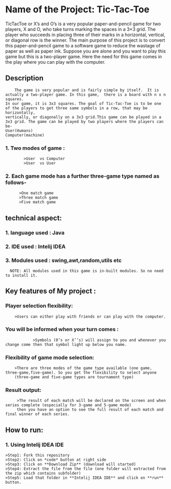 # Name of the Project:   Tic-Tac-Toe
TicTacToe or X’s and O’s is a very popular paper-and-pencil game for two players, X and O, who take turns marking the spaces in a 3×3 grid. The player who succeeds in placing three of their marks in a horizontal, vertical, or diagonal row is the winner. 
The main purpose of this project is to convert this paper-and-pencil game to a software game to reduce the wastage of paper as well as paper ink.
        Suppose you are alone and you want to play this game but this is a two-player game. Here the need for this game comes in the play where you can play with the computer.
        
        
 ## Description
      
        The game is very popular and is fairly simple by itself.  It is actually a two-player game. In this game,  there is a board with n x n squares.
	In our game, it is 3x3 squares. The goal of Tic-Tac-Toe is to be one of the players to get three same symbols in a row, that may be horizontally,
	vertically, or diagonally on a 3x3 grid.This game can be played in a 3x3 grid. The game can be played by two players where the players can be-
	User(Humans)
	Computer(machine)
  
### 1. Two modes of game :
          	>User  vs Computer
         	>User  vs User
        
### 2.  Each game mode has a further three-game type named as follows-
		  >One match game
   		  >Three match game
  		  >Five match game 
        
        

## technical aspect:

### 1. language used : Java
### 2. IDE used      : Intelij IDEA
### 3. Modules used  : swing,awt,random,utils etc

      NOTE: All modules used in this game is in-built modules. So no need to install it.


## Key features of My project :


   ### Player selection flexibility:
		>Users can either play with friends or can play with the computer.
 
   ### You will be informed when your turn comes :
                >Symbols (0’s or X’’s) will assign to you and whenever you change come then that symbol light up below you name.

   ### Flexibility of game mode selection:
		>There are three modes of the game type available (one game, three-game,five-game). So you get the flexibility to select anyone
		(three-game and five-game types are tournament type)

   ### Result output:
		 >The result of each match will be declared on the screen and when series complete (especially for 3-game and 5-game mode)
		 then you have an option to see the full result of each match and final winner of each series.


## How to run:
   
  ### 1. Using Intelij IDEA IDE
    
    >Step1: Fork this repository
    >Step2: Click on *code* button at right side
    >Step3: Click on **Download Zip** (download will started)
    >Step4: Extract the file from the file (one folder will extracted from the zip which contains subfolder)
    >Step5: Load that folder in **Intelij IDEA IDE** and click on **run** button.
    

